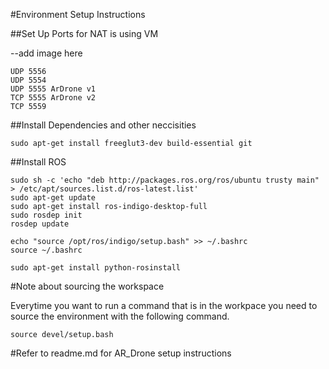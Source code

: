 #Environment Setup Instructions

##Set Up Ports for NAT is using VM

--add image here

    UDP 5556
    UDP 5554
    UDP 5555 ArDrone v1
    TCP 5555 ArDrone v2
    TCP 5559

##Install Dependencies and other neccisities

    sudo apt-get install freeglut3-dev build-essential git

    
##Install ROS

    sudo sh -c 'echo "deb http://packages.ros.org/ros/ubuntu trusty main" > /etc/apt/sources.list.d/ros-latest.list'
    sudo apt-get update
    sudo apt-get install ros-indigo-desktop-full
    sudo rosdep init
    rosdep update

    echo "source /opt/ros/indigo/setup.bash" >> ~/.bashrc
    source ~/.bashrc

    sudo apt-get install python-rosinstall

#Note about sourcing the workspace

Everytime you want to run a command that is in the workpace you need to source
the environment with the following command.

    source devel/setup.bash



#Refer to readme.md for AR_Drone setup instructions 


